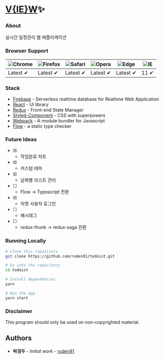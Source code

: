 # [V{IE}W](https://blog.feruden.com/)✨

### About

실시간 일정관리 웹 애플리케이션

### Browser Support

| ![Chrome](https://raw.github.com/alrra/browser-logos/master/src/chrome/chrome_48x48.png) | ![Firefox](https://raw.github.com/alrra/browser-logos/master/src/firefox/firefox_48x48.png) | ![Safari](https://raw.github.com/alrra/browser-logos/master/src/safari/safari_48x48.png) | ![Opera](https://raw.github.com/alrra/browser-logos/master/src/opera/opera_48x48.png) | ![Edge](https://raw.github.com/alrra/browser-logos/master/src/edge/edge_48x48.png) | ![IE](https://raw.github.com/alrra/browser-logos/master/src/archive/internet-explorer_9-11/internet-explorer_9-11_48x48.png) |
| ---------------------------------------------------------------------------------------- | ------------------------------------------------------------------------------------------- | ---------------------------------------------------------------------------------------- | ------------------------------------------------------------------------------------- | ---------------------------------------------------------------------------------- | ---------------------------------------------------------------------------------------------------------------------------- |
| Latest ✔                                                                                 | Latest ✔                                                                                    | Latest ✔                                                                                 | Latest ✔                                                                              | Latest ✔                                                                           | 11 ✔                                                                                                                         |

### Stack

- [Firebase](https://firebase.google.com/) - Serverless realtime database for Realtime Web Application
- [React](https://github.com/facebook/react) - UI library
- [Redux](https://redux.js.org/) - Front-end State Manager
- [Styled-Component](https://www.styled-components.com/) - CSS with superpowers
- [Webpack](https://webpack.js.org/) - A module bundler for Javascript
- [Flow](https://flow.org/) - a static type checker

### Future Ideas

- [x] - 작업완료 차트
- [x] - 커스텀 테마
- [x] - 날짜별 리스트 관리
- [ ] - Flow -> Typescript 전환
- [x] - 익명 사용자 로그인
- [ ] - 해시태그
- [ ] - redux-thunk -> redux-saga 전환

### Running Locally

```bash
# Clone this repository
git clone https://github.com/ruden91/todoist.git

# Go into the repository
cd todoist

# Install dependencies
yarn

# Run the app
yarn start
```

### Disclaimer

This program should only be used on non-copyrighted material.

## Authors

- **박경두** - _Initial work_ - [ruden91](https://github.com/ruden91)
